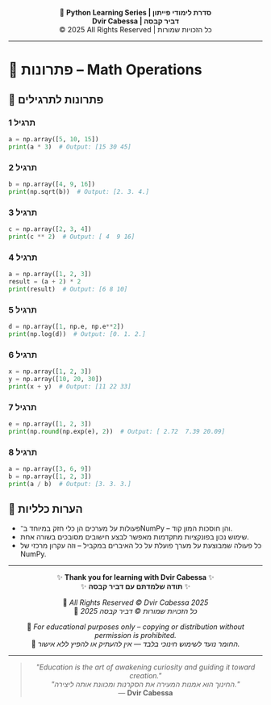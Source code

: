 <!-- DC_HEADER_START -->
<div align="center">

🐍 **Python Learning Series | סדרת לימודי פייתון**  
**Dvir Cabessa | דביר קבסה**  
© 2025 All Rights Reserved | כל הזכויות שמורות

</div>

---
<!-- DC_HEADER_END -->

# 📘 פתרונות – Math Operations

## 🧪 פתרונות לתרגילים

### תרגיל 1
```python
a = np.array([5, 10, 15])
print(a * 3)  # Output: [15 30 45]
```

### תרגיל 2
```python
b = np.array([4, 9, 16])
print(np.sqrt(b))  # Output: [2. 3. 4.]
```

### תרגיל 3
```python
c = np.array([2, 3, 4])
print(c ** 2)  # Output: [ 4  9 16]
```

### תרגיל 4
```python
a = np.array([1, 2, 3])
result = (a + 2) * 2
print(result)  # Output: [6 8 10]
```

### תרגיל 5
```python
d = np.array([1, np.e, np.e**2])
print(np.log(d))  # Output: [0. 1. 2.]
```

### תרגיל 6
```python
x = np.array([1, 2, 3])
y = np.array([10, 20, 30])
print(x + y)  # Output: [11 22 33]
```

### תרגיל 7
```python
e = np.array([1, 2, 3])
print(np.round(np.exp(e), 2))  # Output: [ 2.72  7.39 20.09]
```

### תרגיל 8
```python
a = np.array([3, 6, 9])
b = np.array([1, 2, 3])
print(a / b)  # Output: [3. 3. 3.]
```

## 💬 הערות כלליות

* פעולות על מערכים הן כלי חזק במיוחד ב־NumPy – והן חוסכות המון קוד.
* שימוש נכון בפונקציות מתקדמות מאפשר לבצע חישובים מסובכים בשורה אחת.
* כל פעולה שמבוצעת על מערך פועלת על כל האיברים במקביל – וזה עקרון מרכזי של NumPy.

<!-- DC_FOOTER_START -->
---

<div align="center">

✨ **Thank you for learning with Dvir Cabessa** ✨  
✨ **תודה שלמדתם עם דביר קבסה** ✨  

📘 *All Rights Reserved © Dvir Cabessa 2025*  
📘 *כל הזכויות שמורות © דביר קבסה 2025*  

🔗 *For educational purposes only – copying or distribution without permission is prohibited.*  
🔗 *החומר נועד לשימוש חינוכי בלבד — אין להעתיק או להפיץ ללא אישור.*

---

> _"Education is the art of awakening curiosity and guiding it toward creation."_  
> _"החינוך הוא אמנות המעירה את הסקרנות ומכוונת אותה ליצירה."_  
> — **Dvir Cabessa**

</div>
<!-- DC_FOOTER_END -->

